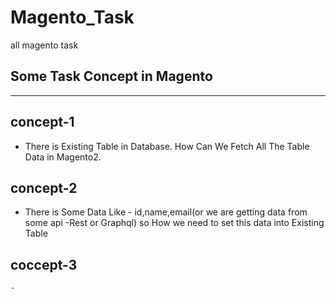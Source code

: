 # Magento_Task
all magento task



## Some Task Concept in Magento
-------------------------------------

concept-1
----------
 - There is Existing Table in Database. How Can We Fetch All The Table Data in Magento2.
 
 
 
 
 concept-2
 ---------
   - There is Some Data Like - id,name,email(or we are getting data from  some api -Rest or Graphql) so How we need to set this data into Existing Table



coccept-3
---------
    -
    
    
    

